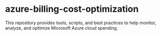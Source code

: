 # azure-billing-cost-optimization
This repository provides tools, scripts, and best practices to help monitor, analyze, and optimize Microsoft Azure cloud spending.
